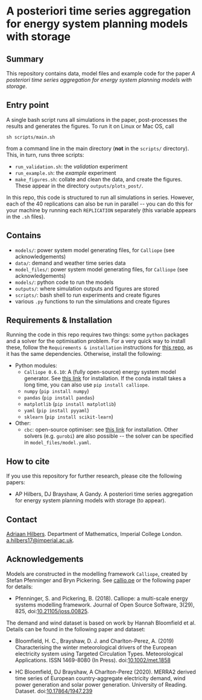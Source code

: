 # A posteriori time series aggregation for energy system planning models with storage




## Summary

This repository contains data, model files and example code for the paper *A posteriori time series aggregation for energy system planning models with storage*.

<!-- This repository contains data, model files and example code for the paper [*Importance subsampling for power system planning under multi-year demand and weather variability*](https://ieeexplore.ieee.org/abstract/document/9183591) (2020) (publicly available version [here](https://arxiv.org/abs/2008.10300)). -->




## Entry point

A single bash script runs all simulations in the paper, post-processes the results and generates
the figures. To run it on Linux or Mac OS, call

```
sh scripts/main.sh
```

from a command line in the main directory (**not** in the `scripts/` directory). This, in turn,
runs three scripts:
- `run_validation.sh`: the *validation* experiment
- `run_example.sh`: the *example* experiment
- `make_figures.sh`: collate and clean the data, and create the figures. These appear in the directory `outputs/plots_post/`.

In this repo, this code is structured to run all simulations in series. However, each of the 40 replications can also be run in parallel -- you can do this for your machine by running each `REPLICATION` separately (this variable appears in the `.sh` files).




## Contains

- `models/`: power system model generating files, for `Calliope` (see acknowledgements)
- `data/`: demand and weather time series data
- `model_files/`: power system model generating files, for `Calliope` (see acknowledgements)
- `models/`: python code to run the models
- `outputs/`: where simulation outputs and figures are stored
- `scripts/`: bash shell to run experiments and create figures
- various `.py` functions to run the simulations and create figures




## Requirements & Installation

Running the code in this repo requires two things: some `python` packages and a solver for the optimisation problem. For a very quick way to install these, follow the `Requirements & installation` instructions for [this repo](https://github.com/ahilbers/renewable_test_PSMs/#requirements-&-installation), as it has the same dependencies. Otherwise, install the following:
- Python modules:
  - `Calliope 0.6.10`: A (fully open-source) energy system model generator. See [this link](https://calliope.readthedocs.io/en/stable/user/installation.html) for installation. If the conda install takes a long time, you can also use `pip install calliope`.
  - `numpy` (`pip install numpy`)
  - `pandas` (`pip install pandas`)
  - `matplotlib` (`pip install matplotlib`)
  - `yaml` (`pip install pyyaml`)
  - `sklearn` (`pip install scikit-learn`)
- Other:
  - `cbc`: open-source optimiser: see [this link](https://projects.coin-or.org/Cbc) for installation. Other solvers (e.g. `gurobi`) are also possible -- the solver can be specified in `model_files/model.yaml`.




## How to cite

If you use this repository for further research, please cite the following papers:

- AP Hilbers, DJ Brayshaw, A Gandy. A posteriori time series aggregation for energy system planning models with storage (to appear).



## Contact

[Adriaan Hilbers](https://ahilbers.github.io/). Department of Mathematics, Imperial College London. [a.hilbers17@imperial.ac.uk](mailto:a.hilbers17@imperial.ac.uk).




## Acknowledgements

Models are constructed in the modelling framework `Calliope`, created by Stefan Pfenninger and Bryn Pickering. See [callio.pe](https://callio.pe) or the following paper for details:

- Pfenninger, S. and Pickering, B. (2018). Calliope: a multi-scale energy systems modelling framework. Journal of Open Source Software, 3(29), 825, doi:[10.21105/joss.00825](https://doi.org/10.21105/joss.00825).

The demand and wind dataset is based on work by Hannah Bloomfield et al. Details can be found in the following paper and dataset:

- Bloomfield, H. C., Brayshaw, D. J. and Charlton-Perez, A. (2019) Characterising the winter meteorological drivers of the European electricity system using Targeted Circulation Types. Meteorological Applications. ISSN 1469-8080 (In Press). doi:[10.1002/met.1858](https://doi.org/10.1002/met.1858)

- HC Bloomfield, DJ Brayshaw, A Charlton-Perez (2020). MERRA2 derived time series of European country-aggregate electricity demand, wind power generation and solar power generation. University of Reading. Dataset. doi:[10.17864/1947.239](https://doi.org/10.17864/1947.239)
